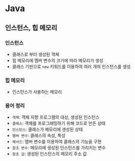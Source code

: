 # Java

## 인스턴스, 힙 메모리

### 인스턴스

- 클래스로 부터 생성된 객체
- 힙 메모리에 멤버 변수의 크기에 따라 메모리가 생성
- 클래스 기반으로 `new` 키워드를 이용하여 여러 개의 인스턴스를 생성

### 힙 메모리

- 인스턴스가 사용하는 메모리

### 용어 정리

- `객체`: 객체 지향 프로그램의 대상, 생성된 인스턴스
- `클래스`: 객체를 프로그래밍하기 위해 코드로 만든 상태
- `인스턴스`: 클래스가 메모리에 생성된 상태
- `멤버 변수`: 클래스의 속성, 특성
- `메서드`: 멤버 변수를 이용하여 클래스의 기능을 구현
- `참조 변수`: 메모리에 생성된 인스턴스를 가리키는 변수
- `참조 값`: 생성된 인스턴스의 메모리 주소 값
